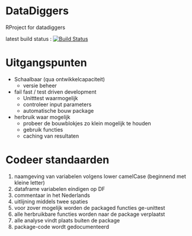 # DataDiggers
RProject for datadiggers

latest build status : [![Build Status](https://travis-ci.org/rlondt/DataDiggersRProject.svg?branch=master)](https://travis-ci.org/rlondt/DataDiggersRProject)

# Uitgangspunten
* Schaalbaar (qua ontwikkelcapaciteit)
  * versie beheer 
* fail fast / test driven development
  * Unitttest waarmogelijk
  * controleer input parameters
  * automatische bouw package
* herbruik waar mogelijk 
  * probeer de bouwblokjes zo klein mogelijk te houden
  * gebruik functies
  * caching van resultaten 

# Codeer standaarden
1. naamgeving van variabelen volgens lower camelCase (beginnend met kleine letter)
2. dataframe variabelen eindigen op DF
3. commentaar in het Nederlands
4. uitlijning middels twee spaties
5. voor zover mogelijk worden de packaged functies ge-unittest
6. alle herbruikbare functies worden naar de package verplaatst
7. alle analyse vindt plaats buiten de package
8. package-code wordt gedocumenteerd

